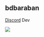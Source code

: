 ## bdbaraban

[Discord](https://discord.com) Dev

<p>
  <img src="https://img.shields.io/github/last-commit/bdbaraban/bdbaraban?color=blue&label=last%20updated&style=flat" />
</p>
